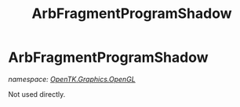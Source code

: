 ﻿---
title: ArbFragmentProgramShadow
---

# ArbFragmentProgramShadow
_namespace: [OpenTK.Graphics.OpenGL](N-OpenTK.Graphics.OpenGL.html)_

Not used directly.




